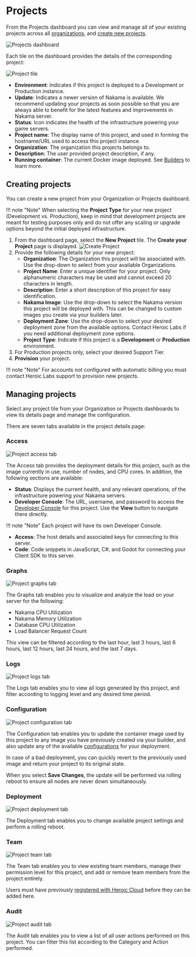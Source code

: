 # Projects

From the Projects dashboard you can view and manage all of your existing projects across all [organizations](organizations.md), and [create new projects](#creating-projects).

![Projects dashboard](images/projects-dashboard.png)

Each tile on the dashboard provides the details of the corresponding project:

![Project tile](images/project-tile.png)

* **Environment**: Indicates if this project is deployed to a Development or Production instance.
* **Update**: Indicates a newer version of Nakama is available. We recommend updating your projects as soon possible so that you are always able to benefit for the latest features and improvements in Nakama server.
* **Status**: Icon indicates the health of the infrastructure powering your game servers.
* **Project name**: The display name of this project, and used in forming the hostname/URL used to access this project instance.
* **Organization**: The organization this projects belongs to.
* **Description**: The user provided project description, if any.
* **Running container**: The current Docker image deployed. See [Builders](builders.md) to learn more.

## Creating projects

You can create a new project from your Organization or Projects dashboard.

!!! note "Note"
    When selecting the **Project Type** for your new project (Development vs. Production), keep in mind that development projects are meant for testing purposes only and do not offer any scaling or upgrade options beyond the initial deployed infrastructure.

1. From the dashboard page, select the **New Project** tile. The **Create your Project** page is displayed.
    ![Create Project](images/create-project.png)
2. Provide the following details for your new project:
    * **Organization**: The Organization this project will be associated with. Use the drop-down to select from your available Organizations.
    * **Project Name**: Enter a unique identifier for your project. Only alphanumeric characters may be used and cannot exceed 20 characters in length.
    * **Description**: Enter a short description of this project for easy identification.
    * **Nakama Image**: Use the drop-down to select the Nakama version this project will be deployed with. This can be changed to custom images you create via your builders later.
    * **Deployment Zone**: Use the drop-down to select your desired deployment zone from the available options. Contact Heroic Labs if you need additional deployment zone options.
    * **Project Type**: Indicate if this project is a **Development** or **Production** environment.
3. For Production projects only, select your desired Support Tier.
4. **Provision** your project.

!!! note "Note"
    For accounts not configured with automatic billing you must contact Heroic Labs support to provision new projects.

## Managing projects

Select any project tile from your Organization or Projects dashboards to view its details page and manage the configuration.

There are seven tabs available in the project details page:

### Access

![Project access tab](images/project-access.png)

The Access tab provides the deployment details for this project, such as the image currently in use, number of nodes, and CPU cores. In addition, the following sections are available:

* **Status**: Displays the current health, and any relevant operations, of the infrastructure powering your Nakama servers.
* **Developer Console**: The URL, username, and password to access the [Developer Console](../nakama/getting-started/console-overview.md) for this project. Use the **View** button to navigate there directly.

!!! note "Note"
    Each project will have its own Developer Console.
    
* **Access**: The host details and associated keys for connecting to this server.
* **Code**: Code snippets in JavaScript, C#, and Godot for connecting your Client SDK to this server.

### Graphs

![Project graphs tab](images/project-graphs.png)

The Graphs tab enables you to visualize and analyze the load on your server for the following:

* Nakama CPU Utilization
* Nakama Memory Utilization
* Database CPU Utilization
* Load Balancer Request Count

This view can be filtered according to the last hour, last 3 hours, last 6 hours, last 12 hours, last 24 hours, and the last 7 days.

### Logs

![Project logs tab](images/project-logs.png)

The Logs tab enables you to view all logs generated by this project, and filter according to logging level and any desired time period.

### Configuration

![Project configuration tab](images/project-configuration.png)

The Configuration tab enables you to update the container image used by this project to any image you have previously created via your builder, and also update any of the available [configurations](../nakama/getting-started/configuration.md) for your deployment.

In case of a bad deployment, you can quickly revert to the previously used image and return your project to its original state.

When you select **Save Changes**, the update will be performed via rolling reboot to ensure all nodes are never down simultaneously.

### Deployment

![Project deployment tab](images/project-deployment.png)

The Deployment tab enables you to change available project settings and perform a rolling reboot.

### Team

![Project team tab](images/project-team.png)

The Team tab enables you to view existing team members, manage their permission level for this project, and add or remove team members from the project entirely.

Users must have previously [registered with Heroic Cloud](https://cloud2.heroiclabs.com/register) before they can be added here.

### Audit

![Project audit tab](images/project-audit.png)

The Audit tab enables you to view a list of all user actions performed on this project. You can filter this list according to the Category and Action performed.